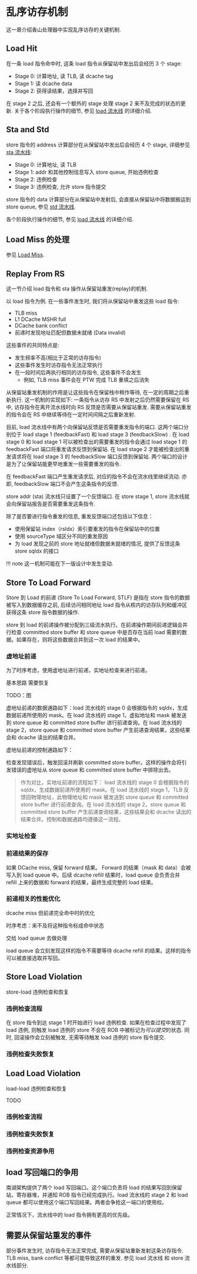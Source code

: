 # 乱序访存机制

这一章介绍香山处理器中实现乱序访存的关键机制.

## Load Hit

在一条 load 指令命中时, 这条 load 指令从保留站中发出后会经历 3 个 stage:

* Stage 0: 计算地址, 读 TLB, 读 dcache tag
* Stage 1: 读 dcache data
* Stage 2: 获得读结果，选择并写回

在 stage 2 之后, 还会有一个额外的 stage 处理 stage 2 来不及完成的状态的更新. 关于各个阶段执行操作的细节, 参见 [load 流水线](./fu/load_pipline.md) 的详细介绍.

## Sta and Std

store 指令的 address 计算部分在从保留站中发出后会经历 4 个 stage, 详细参见 [sta 流水线](./fu/store_pipeline.md#Sta-Pipeline):

* Stage 0: 计算地址, 读 TLB
* Stage 1: addr 和其他控制信息写入 store queue, 开始违例检查
* Stage 2: 违例检查
* Stage 3: 违例检查, 允许 store 指令提交

store 指令的 data 计算部分在从保留站中发射后, 会直接从保留站中将数据搬运到 store queue, 参见 [std 流水线](./fu/store_pipeline.md#Std-Pipeline).

各个阶段执行操作的细节, 参见 [load 流水线](./fu/load_pipline.md) 的详细介绍.

## Load Miss 的处理

参见 [Load Miss](./fu/load_pipline.md#Load-Miss).

## Replay From RS

这一节介绍 load 指令和 sta 操作从保留站重发(replay)的机制.

以 load 指令为例. 在一些事件发生时, 我们将从保留站中重发这些 load 指令:

* TLB miss
* L1 DCache MSHR full
* DCache bank conflict
* 前递时发现地址匹配但数据未就绪 (Data invalid)

这些事件的共同特点是:

* 发生频率不高(相比于正常的访存指令)
* 这些事件发生时访存指令无法正常执行 
* 在一段时间后再执行相同的访存指令, 这些事件不会发生
    * 例如, TLB miss 事件会在 PTW 完成 TLB 重填之后消失

从保留站重发机制的作用是让这些指令在保留栈中稍作等待, 在一定的周期之后重新执行. 这一机制的实现如下: 一条指令从访存 RS 中发射之后仍然需要保留在 RS 中, 访存指令在离开流水线时向 RS 反馈是否需要从保留站重发. 需要从保留站重发的指令会在 RS 中继续等待在一定时间间隔之后重新发射.

目前, load 流水线中有两个向保留站反馈是否需要重发指令的端口. 这两个端口分别位于 load stage 1 (feedbackFast) 和 load stage 3 (feedbackSlow) . 在 load stage 0 和 load stage 1 可以被检查出的需要重发的指令会通过 load stage 1 的 feedbackFast 端口将重发请求反馈到保留站. 在 load stage 2 才能被检查出的重发请求将在 load stage 3 的 feedbackSlow 端口反馈到保留站. 两个端口的设计是为了让保留站能更早地重发一些需要重发的指令.
    
在 feedbackFast 端口产生重发请求后, 对应的指令不会在流水线里继续流动. 亦即, feedbackSlow 端口不会产生这条指令的反馈.

store addr (sta) 流水线只设置了一个反馈端口. 在 store stage 1, store 流水线就会向保留站报告是否需要重发这条指令.

除了是否要进行指令重发的信息, 重发反馈端口还包括以下信息：

* 使用保留站 index（rsIdx）索引要重发的指令在保留站中的位置
* 使用 sourceType 域区分不同的重发原因
* 为 load 发现之前的 store 地址就绪但数据未就绪的情况, 提供了反馈这条 store sqIdx 的接口

!!! note
    这一机制可能在下一版设计中发生变动.

## Store To Load Forward

Store 到 Load 的前递 (Store To Load Forward, STLF) 是指在 store 指令的数据被写入到数据缓存之前, 后续访问相同地址 load 指令从核内的访存队列和缓冲区获得这条 store 指令数据的操作.

store 到 load 的前递操作被分配到三级流水执行。在前递操作期间前递逻辑会并行检查 committed store buffer 和 store queue 中是否存在当前 load 需要的数据。如果存在，则将这些数据合并到这一次 load 的结果中。

### 虚地址前递

为了时序考虑，使用虚地址进行前递，实地址检查来进行前递。

基本思路
需要恢复

TODO：图

虚地址前递的数据通路如下：load 流水线的 stage 0 会根据指令的 sqIdx，生成数据前递所使用的 mask。在 load 流水线的 stage 1，虚拟地址和 mask 被发送到 store queue 和 committed store buffer 进行前递查询。在 load 流水线的 stage 2，store queue 和 committed store buffer 产生前递查询结果，这些结果会和 dcache 读出的结果合并。

虚地址前递的控制通路如下：

检查发现错误后，触发回滚并刷新 committed store buffer。这样的操作会将引发错误的虚地址从 store queue 和 committed store buffer 中排除出去。

> 作为对比，实地址前递的流程如下： load 流水线的 stage 0 会根据指令的 sqIdx，生成数据前递所使用的 mask。在 load 流水线的 stage 1，TLB 反馈回物理地址，此物理地址和 mask 被发送到 store queue 和 committed store buffer 进行前递查询。在 load 流水线的 stage 2，store queue 和 committed store buffer 产生前递查询结果，这些结果会和 dcache 读出的结果合并。控制和数据通路均遵循这一流程。

### 实地址检查

### 前递结果的保存

如果 DCache miss, 保留 forward 结果。 Forward 的结果（mask 和 data）会被写入到 load queue 中。后续 dcache refill 结果时，load queue 会负责合并 refill 上来的数据和 forward 的结果，最终生成完整的 load 结果。

### 前递相关的性能优化

dcache miss 但前递完全命中时的优化

时序考虑：来不及将这种指令标成命中状态

交给 load queue 去做处理

load queue 会立刻发现这样的指令不需要等待 dcache refill 的结果。这样的指令可以被直接选取并写回。

## Store Load Violation 

store-load 违例检查和恢复

### 违例检查流程

在 store 指令到达 stage 1 时开始进行 load 违例检查. 如果在检查过程中发现了 load 违例, 则触发 load 违例的 store 不会在 ROB 中被标记为*可以提交*的状态. 同时, 回滚操作会立刻被触发, 无需等待触发 load 违例的 store 指令提交.

### 违例检查失败恢复

## Load Load Violation

load-load 违例检查和恢复

TODO

### 违例检查流程

### 违例检查失败恢复

### 违例检查资源争用

## load 写回端口的争用

南湖架构提供了两个 load 写回端口。这个端口负责将 load 的结果写回到保留站，寄存器堆，并通知 ROB 指令已经完成执行。load 流水线的 stage 2 和 load queue 都可以使用这个端口写回结果。两者会争抢这一端口的使用权。

正常情况下，流水线中的 load 指令拥有更高的优先级。

## 需要从保留站重发的事件

部分事件发生时, 访存指令无法正常完成, 需要从保留站重新发射这条访存指令. TLB miss, bank conflict 等都可能导致这样的重发. 参见 load 流水线 和 store 流水线部分.
